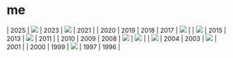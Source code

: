 # me

| 2025           | ![](2024.webp) | 2023          | ![](2022.webp) | 2021           |
| 2020           | 2019           | 2018          | 2017           | ![](2016.webp) |
| ![](2015.webp) | 2015           | 2013          | ![](2012.webp) | 2011           |
| 2010           | 2009           | 2008          | ![](2007.webp) | ![](2006.webp) |
| ![](2005.webp) | 2004           | 2003          | ![](2002.webp) | 2001           |
| 2000           | 1999           | ![](1998.gif) | 1997           | 1996           |

